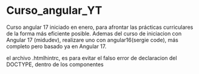# Curso_angular_YT
Curso angular 17 iniciado en enero, para afrontar las prácticas curriculares de la forma más eficiente posible. Ademas del curso de iniciacion con Angular 17 (midudev), realizare uno con angular16(sergie code), más completo pero basado ya en Angular 17.

el archivo .htmlhintrc, es para evitar el falso error de declaracion del DOCTYPE, dentro de los componentes
